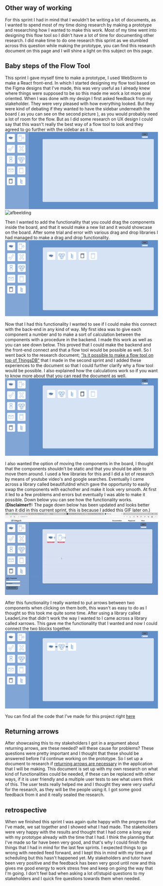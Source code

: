 ## Other way of working
For this sprint I had in mind that I wouldn't be writing a lot of documents, as I wanted to spend most of my time doing research by making a prototype and researching how I wanted to make this work. Most of my time went into designing this flow tool so I didn't have a lot of time for documenting other research. I did make time to do one research this sprint as we stumbled across this question while making the prototype, you can find this research document on this page and I will shine a light on this subject on this page.

## Baby steps of the Flow Tool
This sprint I gave myself time to make a prototype, I used WebStorm to make a React front-end. In which I started designing my flow tool based on the Figma designs that I've made, this was very useful as I already knew where things were supposed to be so this made me work a lot more goal oriented. When I was done with my design I first asked feedback from my stakeholder. They were very pleased with how everything looked. But they were kind of debating if they wanted to have the sidebar underneath the board ( as you can see on the second picture ), as you would probably need a lot of room for the flow. But as I did some research on UX design I could say that this wasn't really the best way of a flow tool to look and they agreed to go further with the sidebar as it is. 
![image](uploads/4837e45ab1dac01e95221c2eb2bed7c4/image.png)
![afbeelding](uploads/98959199ee1b3d151c4ea84cac16ddca/afbeelding.png)

Then I wanted to add the functionality that you could drag the components inside the board, and that it would make a new list and it would showcase on the board. After some trial and error with various drag and drop libraries I had managed to make a drag and drop functionality. 
![image](uploads/70caf0b12bebd468d09f9714519e0e8d/image.png)

Now that I had this functionality I wanted to see if I could make this connect with the back-end in any kind of way. My first idea was to give each component a number and to make a sort of calculation between the components with a procedure in the backend. I made this work as well as you can see down below. This proved that I could make the backend and the front-end connect and that a flow tool would be possible as well. So I went back to the research document; ["Is it possible to make a flow tool on top of ThingsDB"](https://git.fhict.nl/I465040/cesbitportfolio/-/wikis/sprint-1#is-it-possible) that I made in the second sprint and I added these experiences to the document so that I could further clarify why a flow tool would be possible. I also explained how the calculations work so if you want to know more about that you can read the document as well.
![image](uploads/d3d35e41832ed0514f2170c9e6307985/image.png) 

I also wanted the option of moving the components in the board, I thought that the components shouldn't  be static and that you should be able to move them around. I used a few libraries for this and I did a lot of research by means of youtube video's and google searches. Eventually I came across a library called beautifuldnd which gave the opportunity to easily swap the components with eachother and make it look very smooth. At first it led to a few problems and errors but eventually I was able to make it possible. Down below you can see how the functionality works. <br> (**Disclaimer!!:** The page down below has been updated and looks better than it did in this current sprint, this is because I added this GIF later on.)
![ezgif.com-gif-maker__2_](uploads/f07457fbf7522faa33e1c89d9a15a40c/ezgif.com-gif-maker__2_.gif)

After this functionality I really wanted to put arrows between two components when clicking on them both, this wasn't as easy to do as I thought so this took me quite some time. After using a library called LeaderLine that didn't work the way I wanted to I came across a library called xarrows. This gave me the functionality that I wanted and now I could connect the two blocks together.
![image](uploads/fbe1ec6b6d1c4e19f91e4483c936ee3b/image.png)

You can find all the code that I've made for this project right [here](https://github.com/cesbit/dragndrop)

## Returning arrows
After showcasing this to my stakeholders I got in a argument about returning arrows, are these needed? will these cause for problems? These questions were pretty important and I thought that these should be answered before I'd continue working on the prototype. So I set up a document to research if [returning arrows are necessary](uploads/a51dd840f835d02534857f47c30c04d0/Should_components_be_able_to_receive_a_returning_arrow.pdf) in the application that I will be making. This document is set up with my own research on what kind of functionalities could be needed, if these can be replaced with other ways, if it is user friendly and a multiple user tests to see what users think of this. The user tests really helped me and I thought they were very useful for the research, as they will be the people using it. I got some good feedback from it and it really sealed the research.

## retrospective
When we finished this sprint I was again quite happy with the progress that I've made, we sat together and I showed what I had made. The stakeholders were very happy with the results and thought that I had come a long way with my prototype already with the time that I had.
I think the planning that I've made so far have been very good, and that's why I could finish the things that I had in mind for the last few sprints. I expected things to go wrong with needed feed forward, and I kept this in mind with my time and scheduling but this hasn't happened yet. My stakeholders and tutor have been very positive and the feedback has been very good until now and this gives me good energy to work stress free and keep on going the way that I'm going. I don't feel bad when asking a lot of/stupid questions to my stakeholders and I quick fire questions towards them when needed. 
